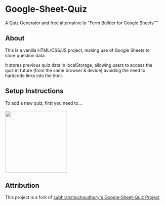 Google-Sheet-Quiz
====================

A Quiz Generator and free alternative to "Form Builder for Google Sheets™"

## About
This is a vanilla HTML/CSS/JS project, making use of Google Sheets to store question data.

It stores previous quiz data in localStorage, allowing users to access the quiz in future (from the same browser & device) avoiding the need to hardcode links into the html.

## Setup Instructions
To add a new quiz, first you need to...<br><br>
<img src="https://assets-v2.lottiefiles.com/a/4ef7d212-116f-11ee-99fb-9f433f9f0d9b/gpqgj0vc7Q.gif" width="200">

## Attribution
This project is a fork of [subhranshuchoudhury's Google-Sheet-Quiz Project](https://github.com/subhranshuchoudhury/Google-Sheet-Quiz)

